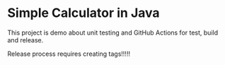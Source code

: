 Simple Calculator in Java
===============

This project is demo about unit testing and GitHub Actions for test, build and release.

Release process requires creating tags!!!!!
